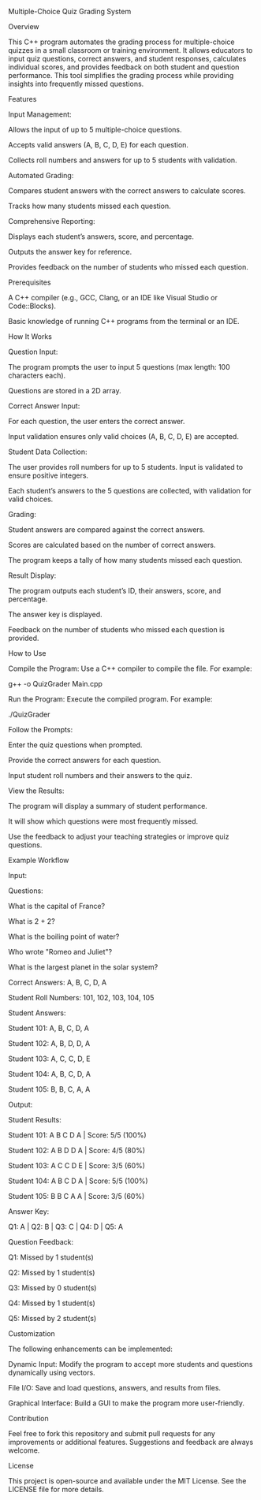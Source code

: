 Multiple-Choice Quiz Grading System

Overview

This C++ program automates the grading process for multiple-choice quizzes in a small classroom or training environment. It allows educators to input quiz questions, correct answers, and student responses, calculates individual scores, and provides feedback on both student and question performance. This tool simplifies the grading process while providing insights into frequently missed questions.

Features

Input Management:

Allows the input of up to 5 multiple-choice questions.

Accepts valid answers (A, B, C, D, E) for each question.

Collects roll numbers and answers for up to 5 students with validation.

Automated Grading:

Compares student answers with the correct answers to calculate scores.

Tracks how many students missed each question.

Comprehensive Reporting:

Displays each student’s answers, score, and percentage.

Outputs the answer key for reference.

Provides feedback on the number of students who missed each question.

Prerequisites

A C++ compiler (e.g., GCC, Clang, or an IDE like Visual Studio or Code::Blocks).

Basic knowledge of running C++ programs from the terminal or an IDE.

How It Works

Question Input:

The program prompts the user to input 5 questions (max length: 100 characters each).

Questions are stored in a 2D array.

Correct Answer Input:

For each question, the user enters the correct answer.

Input validation ensures only valid choices (A, B, C, D, E) are accepted.

Student Data Collection:

The user provides roll numbers for up to 5 students. Input is validated to ensure positive integers.

Each student’s answers to the 5 questions are collected, with validation for valid choices.

Grading:

Student answers are compared against the correct answers.

Scores are calculated based on the number of correct answers.

The program keeps a tally of how many students missed each question.

Result Display:

The program outputs each student’s ID, their answers, score, and percentage.

The answer key is displayed.

Feedback on the number of students who missed each question is provided.

How to Use

Compile the Program:
Use a C++ compiler to compile the file. For example:

g++ -o QuizGrader Main.cpp

Run the Program:
Execute the compiled program. For example:

./QuizGrader

Follow the Prompts:

Enter the quiz questions when prompted.

Provide the correct answers for each question.

Input student roll numbers and their answers to the quiz.

View the Results:

The program will display a summary of student performance.

It will show which questions were most frequently missed.

Use the feedback to adjust your teaching strategies or improve quiz questions.

Example Workflow

Input:

Questions:

What is the capital of France?

What is 2 + 2?

What is the boiling point of water?

Who wrote "Romeo and Juliet"?

What is the largest planet in the solar system?

Correct Answers: A, B, C, D, A

Student Roll Numbers: 101, 102, 103, 104, 105

Student Answers:

Student 101: A, B, C, D, A

Student 102: A, B, D, D, A

Student 103: A, C, C, D, E

Student 104: A, B, C, D, A

Student 105: B, B, C, A, A

Output:

Student Results:

Student 101: A B C D A | Score: 5/5 (100%)

Student 102: A B D D A | Score: 4/5 (80%)

Student 103: A C C D E | Score: 3/5 (60%)

Student 104: A B C D A | Score: 5/5 (100%)

Student 105: B B C A A | Score: 3/5 (60%)

Answer Key:

Q1: A | Q2: B | Q3: C | Q4: D | Q5: A

Question Feedback:

Q1: Missed by 1 student(s)

Q2: Missed by 1 student(s)

Q3: Missed by 0 student(s)

Q4: Missed by 1 student(s)

Q5: Missed by 2 student(s)

Customization

The following enhancements can be implemented:

Dynamic Input: Modify the program to accept more students and questions dynamically using vectors.

File I/O: Save and load questions, answers, and results from files.

Graphical Interface: Build a GUI to make the program more user-friendly.

Contribution

Feel free to fork this repository and submit pull requests for any improvements or additional features. Suggestions and feedback are always welcome.

License

This project is open-source and available under the MIT License. See the LICENSE file for more details.

